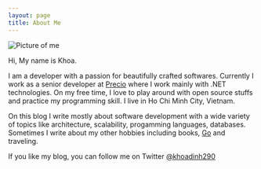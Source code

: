 ```yaml
---
layout: page
title: About Me
---
```


<p>
	<img src="{{ site.BASE_PATH }}/assets/media/about.jpg" alt="Picture of me" style="max-width: 700px">
</p>

Hi, My name is Khoa. 

I am a developer with a passion for beautifully crafted softwares. Currently I work as a senior developer at [Precio](http://www.precio.se/en) where I work mainly with .NET technologies. On my free time, I love to play around with open source stuffs and practice my programming skill. I live in Ho Chi Minh City, Vietnam.

On this blog I write mostly about software development with a wide variety of topics like architecture, scalability, progamming languages, databases. Sometimes I write about my other hobbies including books, [Go](http://en.wikipedia.org/wiki/Go_%28game%29) and traveling. 

If you like my blog, you can follow me on Twitter [@khoadinh290](https://twitter.com/khoadinh290)



